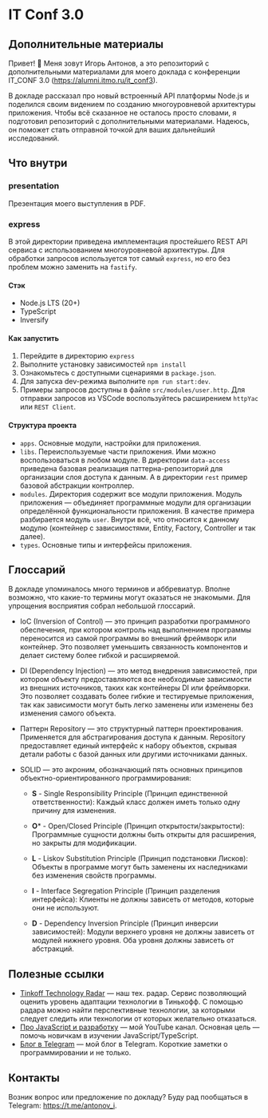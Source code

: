 # IT Conf 3.0
## Дополнительные материалы

Привет! 👋 Меня зовут Игорь Антонов, а это репозиторий с дополнительными материалами для моего доклада с конференции IT_CONF 3.0 (https://alumni.itmo.ru/it_conf3).

В докладе рассказал про новый встроенный API платформы Node.js и поделился своим видением по созданию многоуровневой архитектуры приложения. Чтобы всё сказанное не осталось просто словами, я подготовил репозиторий с дополнительными материалами. Надеюсь, он поможет стать отправной точкой для ваших дальнейший исследований.

## Что внутри

### presentation

Презентация моего выступления в PDF.

### express

В этой директории приведена имплементация простейшего REST API сервиса с использованием многоуровневой архитектуры. Для обработки запросов используется тот самый `express`, но его без проблем можно заменить на `fastify`.

#### Стэк

* Node.js LTS (20+)
* TypeScript
* Inversify

#### Как запустить

1. Перейдите в директорию `express`
2. Выполните установку зависимостей `npm install`
3. Ознакомьтесь с доступными сценариями в `package.json`.
4. Для запуска dev-режима выполните `npm run start:dev`.
5. Примеры запросов доступны в файле `src/modules/user.http`. Для отправки запросов из VSCode воспользуйтесь расширением `httpYac` или `REST Client`.

#### Структура проекта
  
- `apps`. Основные модули, настройки для приложения.
- `libs`. Переиспользуемые части приложения. Ими можно воспользоваться в любом модуле. В директории `data-access` приведена базовая реализация паттерна-репозиторий для организации слоя доступа к данным. А в директории `rest` пример базовой абстракции контроллер.
- `modules`. Директория содержит все модули приложения. Модуль приложения — объединяет программные модули для организации определённой функциональности приложения. В качестве примера разбирается модуль `user`. Внутри всё, что относится к данному модулю (контейнер с зависимостями, Entity, Factory, Controller и так далее).
- `types`. Основные типы и интерфейсы приложения.

## Глоссарий

В докладе упоминалось много терминов и аббревиатур. Вполне возможно, что какие-то термины могут оказаться не знакомыми. Для упрощения восприятия собрал небольшой глоссарий.

* IoC (Inversion of Control) — это принцип разработки программного обеспечения, при котором контроль над выполнением программы переносится из самой программы во внешний фреймворк или контейнер. Это позволяет уменьшить связанность компонентов и делает систему более гибкой и расширяемой.

* DI (Dependency Injection) — это метод внедрения зависимостей, при котором объекту предоставляются все необходимые зависимости из внешних источников, таких как контейнеры DI или фреймворки. Это позволяет создавать более гибкие и тестируемые приложения, так как зависимости могут быть легко заменены или изменены без изменения самого объекта.

* Паттерн Repository — это структурный паттерн проектирования. Применяется для абстрагирования доступа к данным. Repository предоставляет единый интерфейс к набору объектов, скрывая детали работы с базой данных или другими источниками данных. 

* SOLID — это акроним, обозначающий пять основных принципов объектно-ориентированного программирования:

  - **S** - Single Responsibility Principle (Принцип единственной ответственности): Каждый класс должен иметь только одну причину для изменения.

  - **O*** - Open/Closed Principle (Принцип открытости/закрытости): Программные сущности должны быть открыты для расширения, но закрыты для модификации.

  - **L** - Liskov Substitution Principle (Принцип подстановки Лисков): Объекты в программе могут быть заменены их наследниками без изменения свойств программы.

  - **I** - Interface Segregation Principle (Принцип разделения интерфейса): Клиенты не должны зависеть от методов, которые они не используют.

  - **D** - Dependency Inversion Principle (Принцип инверсии зависимостей): Модули верхнего уровня не должны зависеть от модулей нижнего уровня. Оба уровня должны зависеть от абстракций.

## Полезные ссылки

* [Tinkoff Technology Radar](https://radar.tinkoff.ru/) — наш тех. радар. Сервис позволяющий оценить уровень адаптации технологии в Тинькофф. С помощью радара можно найти перспективные технологии, за которыми следует следить или технологии от которых желательно отказаться.
* [Про JavaScript и разработку](https://www.youtube.com/@antonovjs) — мой YouTube канал. Основная цель — помочь новичкам в изучении JavaScript/TypeScript.
* [Блог в Telegram](https://t.me/@antonovjs) — мой блог в Telegram. Короткие заметки о программировании и не только.

## Контакты

Возник вопрос или предложение по докладу? Буду рад пообщаться в Telegram: https://t.me/antonov_i.

~~~Happy Coding 👨‍💻~~~
